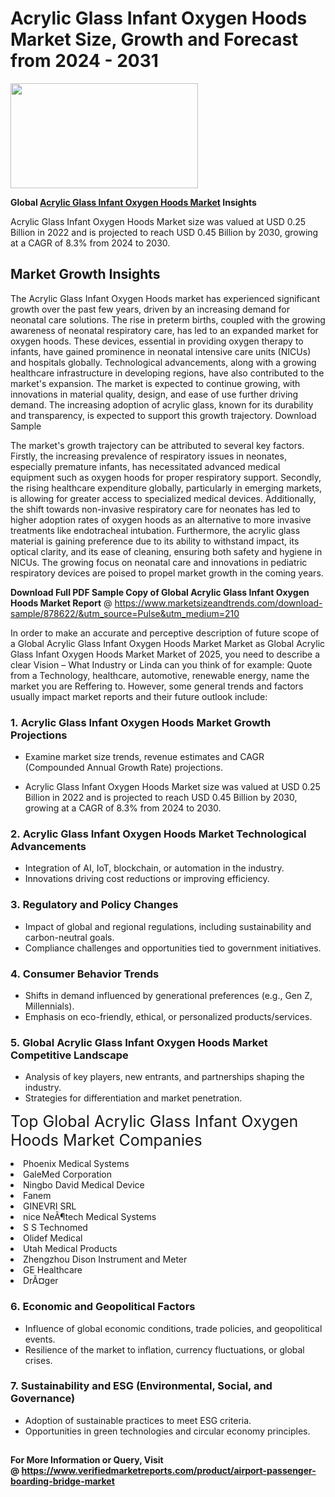 <H1>Acrylic Glass Infant Oxygen Hoods Market Size, Growth and Forecast from 2024 - 2031</H1><img class="aligncenter size-medium wp-image-584254" src="https://thirdeyenews.in/wp-content/uploads/2024/09/Global-Market-Research-300x168.jpeg" alt="" width="300" height="168" /><p><strong>Global&nbsp;<a href="https://www.marketsizeandtrends.com/download-sample/878622/&amp;utm_source=Pulse&amp;utm_medium=210">Acrylic Glass Infant Oxygen Hoods Market</a> Insights</strong></p><p>Acrylic Glass Infant Oxygen Hoods Market size was valued at USD 0.25 Billion in 2022 and is projected to reach USD 0.45 Billion by 2030, growing at a CAGR of 8.3% from 2024 to 2030.</p><p><h2>Market Growth Insights</h2> <p>The Acrylic Glass Infant Oxygen Hoods market has experienced significant growth over the past few years, driven by an increasing demand for neonatal care solutions. The rise in preterm births, coupled with the growing awareness of neonatal respiratory care, has led to an expanded market for oxygen hoods. These devices, essential in providing oxygen therapy to infants, have gained prominence in neonatal intensive care units (NICUs) and hospitals globally. Technological advancements, along with a growing healthcare infrastructure in developing regions, have also contributed to the market's expansion. The market is expected to continue growing, with innovations in material quality, design, and ease of use further driving demand. The increasing adoption of acrylic glass, known for its durability and transparency, is expected to support this growth trajectory. Download Sample</p> <p>The market's growth trajectory can be attributed to several key factors. Firstly, the increasing prevalence of respiratory issues in neonates, especially premature infants, has necessitated advanced medical equipment such as oxygen hoods for proper respiratory support. Secondly, the rising healthcare expenditure globally, particularly in emerging markets, is allowing for greater access to specialized medical devices. Additionally, the shift towards non-invasive respiratory care for neonates has led to higher adoption rates of oxygen hoods as an alternative to more invasive treatments like endotracheal intubation. Furthermore, the acrylic glass material is gaining preference due to its ability to withstand impact, its optical clarity, and its ease of cleaning, ensuring both safety and hygiene in NICUs. The growing focus on neonatal care and innovations in pediatric respiratory devices are poised to propel market growth in the coming years. </p><p><span class=""><strong>Download Full PDF Sample Copy of Global Acrylic Glass Infant Oxygen Hoods Market Report</strong> @ <a href="https://www.marketsizeandtrends.com/download-sample/878622/&amp;utm_source=Pulse&amp;utm_medium=210" target="_blank">https://www.marketsizeandtrends.com/download-sample/878622/&amp;utm_source=Pulse&amp;utm_medium=210</a></span></p><p>In order to make an accurate and perceptive description of future scope of a Global&nbsp;Acrylic Glass Infant Oxygen Hoods Market Market as Global&nbsp;Acrylic Glass Infant Oxygen Hoods Market Market of 2025, you need to describe a clear Vision &ndash; What Industry or Linda can you think of for example: Quote from a Technology, healthcare, automotive, renewable energy, name the market you are Reffering to. However, some general trends and factors usually impact market reports and their future outlook include:</p><h3>1.&nbsp;<strong>Acrylic Glass Infant Oxygen Hoods Market Growth Projections</strong></h3><ul><li>Examine market size trends, revenue estimates and CAGR (Compounded Annual Growth Rate) projections.</li><li><p>Acrylic Glass Infant Oxygen Hoods Market size was valued at USD 0.25 Billion in 2022 and is projected to reach USD 0.45 Billion by 2030, growing at a CAGR of 8.3% from 2024 to 2030.</p></li></ul><h3>2.&nbsp;<strong>Acrylic Glass Infant Oxygen Hoods Market Technological Advancements</strong></h3><ul><li>Integration of AI, IoT, blockchain, or automation in the industry.</li><li>Innovations driving cost reductions or improving efficiency.</li></ul><h3>3.&nbsp;<strong>Regulatory and Policy Changes</strong></h3><ul><li>Impact of global and regional regulations, including sustainability and carbon-neutral goals.</li><li>Compliance challenges and opportunities tied to government initiatives.</li></ul><h3>4.&nbsp;<strong>Consumer Behavior Trends</strong></h3><ul><li>Shifts in demand influenced by generational preferences (e.g., Gen Z, Millennials).</li><li>Emphasis on eco-friendly, ethical, or personalized products/services.</li></ul><h3>5.&nbsp;<strong>Global Acrylic Glass Infant Oxygen Hoods Market Competitive Landscape</strong></h3><ul><li>Analysis of key players, new entrants, and partnerships shaping the industry.</li><li>Strategies for differentiation and market penetration.</li></ul><p data-pm-slice="1 1 []"><span style="color: inherit; font-family: inherit; font-size: 25px;">Top Global Acrylic Glass Infant Oxygen Hoods Market Companies</span></p><div class="" data-test-id=""><p><li>Phoenix Medical Systems</li><li> GaleMed Corporation</li><li> Ningbo David Medical Device</li><li> Fanem</li><li> GINEVRI SRL</li><li> nice NeÃ¶tech Medical Systems</li><li> S S Technomed</li><li> Olidef Medical</li><li> Utah Medical Products</li><li> Zhengzhou Dison Instrument and Meter</li><li> GE Healthcare</li><li> DrÃ¤ger</li></p></div><h3>6.&nbsp;<strong>Economic and Geopolitical Factors</strong></h3><ul><li>Influence of global economic conditions, trade policies, and geopolitical events.</li><li>Resilience of the market to inflation, currency fluctuations, or global crises.</li></ul><h3>7.&nbsp;<strong>Sustainability and ESG (Environmental, Social, and Governance)</strong></h3><ul><li>Adoption of sustainable practices to meet ESG criteria.</li><li>Opportunities in green technologies and circular economy principles.</li></ul><h2><strong style="font-size: 14px;">For More Information or Query, Visit @&nbsp;</strong><a style="background-color: #ffffff; font-size: 14px;" href="https://www.marketsizeandtrends.com/report/acrylic-glass-infant-oxygen-hoods-market/" target="_blank">https://www.verifiedmarketreports.com/product/airport-passenger-boarding-bridge-market</a></h2>

